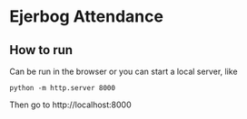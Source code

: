 # Ejerbog Attendance

## How to run

Can be run in the browser or you can start a local server, like

```shell
python -m http.server 8000
```

Then go to http://localhost:8000
